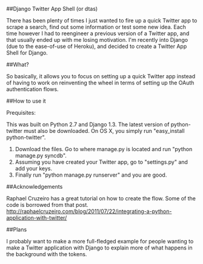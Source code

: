 ##Django Twitter App Shell (or dtas)

There has been plenty of times I just wanted to fire up a quick Twitter app to scrape a search, find out some information or test some new idea. Each time however I had to reengineer a previous version of a Twitter app, and that usually ended up with me losing motivation. I'm recently into Django (due to the ease-of-use of Heroku), and decided to create a Twitter App Shell for Django.

##What?

So basically, it allows you to focus on setting up a quick Twitter app instead of having to work on reinventing the wheel in terms of setting up the OAuth authentication flows.

##How to use it

Prequisites:

This was built on Python 2.7 and Django 1.3. The latest version of python-twitter must also be downloaded. On OS X, you simply run "easy_install python-twitter".

1) Download the files. Go to where manage.py is located and run "python manage.py syncdb".
2) Assuming you have created your Twitter app, go to "settings.py" and add your keys.
3) Finally run "python manage.py runserver" and you are good.

##Acknowledgements

Raphael Cruzeiro has a great tutorial on how to create the flow. Some of the code is borrowed from that post.
http://raphaelcruzeiro.com/blog/2011/07/22/integrating-a-python-application-with-twitter/

##Plans

I probably want to make a more full-fledged example for people wanting to make a Twitter application with Django to explain more of what happens in the background with the tokens.
